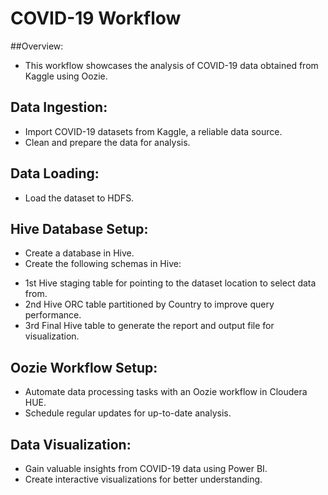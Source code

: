 # COVID-19 Workflow

##Overview:
- This workflow showcases the analysis of COVID-19 data obtained from Kaggle using Oozie.

## Data Ingestion:
- Import COVID-19 datasets from Kaggle, a reliable data source.
- Clean and prepare the data for analysis.

## Data Loading:
- Load the dataset to HDFS.

## Hive Database Setup:
- Create a database in Hive.
- Create the following schemas in Hive:
* 1st Hive staging table for pointing to the dataset location to select data from.
* 2nd Hive ORC table partitioned by Country to improve query performance.
* 3rd Final Hive table to generate the report and output file for visualization.

## Oozie Workflow Setup:
- Automate data processing tasks with an Oozie workflow in Cloudera HUE.
- Schedule regular updates for up-to-date analysis.

## Data Visualization:
- Gain valuable insights from COVID-19 data using Power BI.
- Create interactive visualizations for better understanding.
